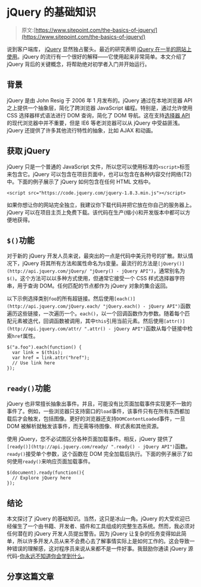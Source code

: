 # jQuery 的基础知识

> 原文:[https://www.sitepoint.com/the-basics-of-jquery/](https://www.sitepoint.com/the-basics-of-jquery/)

说到客户端库， [jQuery](http://jquery.com/ "jQuery: The Write Less, Do More, JavaScript Library") 显然独占鳌头。最近的研究表明 [jQuery 在一半的网站上使用](https://www.sitepoint.com/jquery-used-on-50-percent-of-websites/ "jQuery Is Used on Half of All Websites - SitePoint")。jQuery 的流行有一个很好的解释——它使用起来非常简单。本文介绍了 jQuery 背后的关键概念，将帮助绝对初学者入门并开始运行。

## 背景

jQuery 是由 John Resig 于 2006 年 1 月发布的。jQuery 通过在本地浏览器 API 之上提供一个抽象层，简化了跨浏览器 JavaScript 编程。特别是，通过允许使用 CSS 选择器样式语法进行 DOM 查询，简化了 DOM 导航。这在支持[选择器 API](http://cjihrig.com/blog/javascripts-selectors-api/ "JavaScript’s Selectors API") 的现代浏览器中并不重要，但是 IE6 等老浏览器可以从 jQuery 中受益匪浅。jQuery 还提供了许多其他流行特性的抽象，比如 AJAX 和动画。

## 获取 jQuery

jQuery 只是一个普通的 JavaScript 文件，所以您可以使用标准的`<script>`标签来包含它。jQuery 可以包含在项目页面中，也可以包含在各种内容交付网络(T2)中。下面的例子展示了 jQuery 如何包含在任何 HTML 文档中。

```
<script src="https://code.jquery.com/jquery-1.8.3.min.js"></script>
```

如果你想让你的网站完全独立，我建议你下载代码并把它放在你自己的服务器上。jQuery 可以在项目主页上免费下载。该代码在生产(缩小)和开发版本中都可以方便地获得。

## `$()`功能

对于新的 jQuery 开发人员来说，最突出的一点是代码中美元符号的扩散。默认情况下，jQuery 将其所有方法和属性命名为`$`变量。最流行的方法是`[jQuery()](http://api.jquery.com/jQuery/ "jQuery() - jQuery API")`，通常别名为`$()`。这个方法可以以多种方式使用，但通常它接受一个 CSS 样式选择器字符串，用于查询 DOM。任何匹配的节点都作为 jQuery 对象的集合返回。

以下示例选择类别`foo`的所有超链接。然后使用`[each()](http://api.jquery.com/jQuery.each/ "jQuery.each() - jQuery API")`函数遍历这些链接，一次遍历一个。`each()`，以一个回调函数作为参数。随着每个匹配元素被迭代，回调函数被调用，其中`this`引用当前元素。然后使用`[attr()](http://api.jquery.com/attr/ ".attr() - jQuery API")`函数从每个链接中检索`href`属性。

```
$("a.foo").each(function() {
  var link = $(this);
  var href = link.attr("href");
  // Use link here
});
```

## `ready()`功能

jQuery 也非常擅长抽象出事件。并且，可能没有比页面加载事件实现更不一致的事件了。例如，一些浏览器只支持窗口的`load`事件，该事件只有在所有东西都加载后才会触发，包括图像。更好的浏览器还支持`DOMContentLoaded`事件，一旦 DOM 被解析就触发该事件，而无需等待图像、样式表和其他资源。

使用 jQuery，您不必试图区分各种页面加载事件。相反，jQuery 提供了`[ready()](http://api.jquery.com/ready/ ".ready() - jQuery API")`函数。`ready()`接受单个参数，这个函数在 DOM 完全加载后执行。下面的例子展示了如何使用`ready()`来响应页面加载事件。

```
$(document).ready(function(){
  // Explore jQuery here
});
```

## 结论

本文探讨了 jQuery 的基础知识。当然，这只是冰山一角。jQuery 的大受欢迎已经催生了一个由书籍、开发者、插件和工具组成的完整生态系统。然而，我必须对任何潜在的 jQuery 开发人员提出警告。因为 jQuery 让复杂的任务变得如此简单，所以许多开发人员从来不会费心去了解事情实际上是如何工作的。这会导致一种错误的理解感，这对程序员来说从来都不是一件好事。我鼓励你通读 jQuery 源代码-[你永远不知道你会学到什么](http://paulirish.com/2010/10-things-i-learned-from-the-jquery-source/ "10 Things I Learned from the jQuery Source - Paul Irish")。

## 分享这篇文章